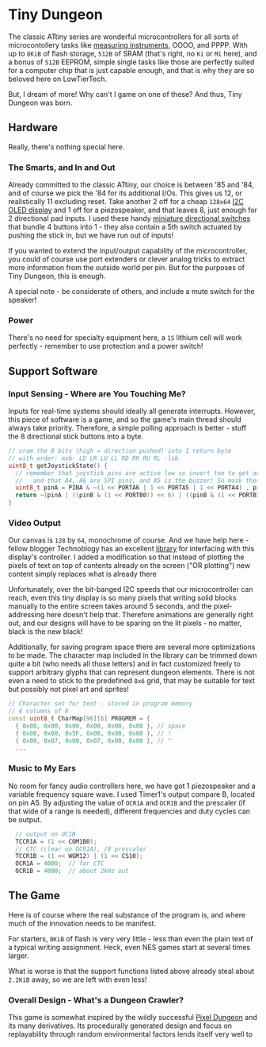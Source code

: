 # Tiny Dungeon 
The classic ATtiny series are wonderful microcontrollers for all sorts of microcontollery tasks like [measuring instruments](https://github.com/MrCocoNuat/tiny-oscilloscope), OOOO, and PPPP. With up to `8KiB` of flash storage, `512B` of SRAM (that's right, no `Ki` or `Mi` here), and a bonus of `512B` EEPROM, simple single tasks like those are perfectly suited for a computer chip that is just capable enough, and that is why they are so beloved here on LowTierTech.

But, I dream of more! Why can't I game on one of these? And thus, Tiny Dungeon was born.

## Hardware

Really, there's nothing special here.

### The Smarts, and In and Out

Already committed to the classic ATtiny, our choice is between '85 and '84, and of course we pick the '84 for its additional I/Os. This gives us 12, or realistically 11 excluding reset. Take another 2 off for a cheap `128x64` [I2C OLED display](https://www.amazon.com/Hosyond-Display-Self-Luminous-Compatible-Raspberry/dp/B09T6SJBV5/ref=sr_1_3) and 1 off for a piezospeaker, and that leaves 8, just enough for 2 directional pad inputs. I used these handy [miniature directional switches](https://www.amazon.com/10x10x9mm-Momentary-Square-Tactile-Switch/dp/B00E6QM2F0) that bundle 4 buttons into 1 - they also contain a 5th switch actuated by pushing the stick in, but we have run out of inputs!

If you wanted to extend the input/output capability of the microcontroller, you could of course use port extenders or clever analog tricks to extract more information from the outside world per pin. But for the purposes of Tiny Dungeon, this is enough.

A special note - be considerate of others, and include a mute switch for the speaker!

### Power

There's no need for specialty equipment here, a `1S` lithium cell will work perfectly - remember to use protection and a power switch!

## Support Software

### Input Sensing - Where are You Touching Me?

Inputs for real-time systems should ideally all generate interrupts. However, this piece of software is a game, and so the game's main thread should always take priority. Therefore, a simple polling approach is better - stuff the 8 directional stick buttons into a byte.
```c++
// cram the 8 bits (high = direction pushed) into 1 return byte
// with order: msb- LD LR LU LL RD RR RU RL -lsb
uint8_t getJoystickState() {
  // remember that joystick pins are active low so invert too to get active directions
  //   and that A4, A6 are SPI pins, and A5 is the buzzer! So mask those out of pinA!!
  uint8_t pinA = PINA & ~(1 << PORTA6 | 1 << PORTA5 | 1 << PORTA4) , pinB = PINB;
  return ~(pinA | ((pinB & (1 << PORTB0)) << 6) | ((pinB & (1 << PORTB1)) << 4) | ((pinB & (1 << PORTB2)) << 2));
}
```

### Video Output

Our canvas is `128` by `64`, monochrome of course. And we have help here - fellow blogger Technoblogy has an excellent [library](http://www.technoblogy.com/show?23OS) for interfacing with this display's controller. I added a modification so that instead of plotting the pixels of text on top of contents already on the screen ("OR plotting") new content simply replaces what is already there

Unfortunately, over the bit-banged I2C speeds that our microcontroller can reach, even this tiny display is so many pixels that writing solid blocks manually to the entire screen takes around 5 seconds, and the pixel-addressing here doesn't help that. Therefore animations are generally right out, and our designs will have to be sparing on the lit pixels - no matter, black is the new black!

Additionally, for saving program space there are several more optimizations to be made. The character map included in the library can be trimmed down quite a bit (who needs all those letters) and in fact customized freely to support arbitrary glyphs that can represent dungeon elements. There is not even a need to stick to the predefined `8x6` grid, that may be suitable for text but possibly not pixel art and sprites!
```c++
// Character set for text - stored in program memory
// 6 columns of 8
const uint8_t CharMap[96][6] PROGMEM = {
  { 0x00, 0x00, 0x00, 0x00, 0x00, 0x00 }, // space
  { 0x00, 0x00, 0x5F, 0x00, 0x00, 0x00 }, // !
  { 0x00, 0x07, 0x00, 0x07, 0x00, 0x00 }, // "
  ...
```

### Music to My Ears

No room for fancy audio controllers here, we have got 1 piezospeaker and a variable frequency square wave. I used Timer1's output compare B, located on pin A5. By adjusting the value of `OCR1A` and `OCR1B` and the prescaler (if that wide of a range is needed), different frequencies and duty cycles can be output.
```c++
  // output on OC1B
  TCCR1A = (1 << COM1B0);
  // CTC (clear on OCR1A), /8 prescaler
  TCCR1B = (1 << WGM12) | (1 << CS10);
  OCR1A = 4000;  // for CTC
  OCR1B = 4000;  // about 2kHz out
```

## The Game

Here is of course where the real substance of the program is, and where much of the innovation needs to be manifest.

For starters, `8KiB` of flash is very very little - less than even the plain text of a typical writing assignment. Heck, even NES games start at several times larger.

What is worse is that the support functions listed above already steal about `2.2KiB` away, so we are left with even less!

### Overall Design - What's a Dungeon Crawler?

This game is somewhat inspired by the wildly successful [Pixel Dungeon](https://pixeldungeon.watabou.ru/) and its many derivatives. Its procedurally generated design and focus on replayability through random environmental factors lends itself very well to